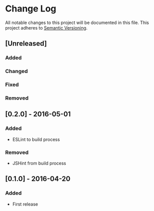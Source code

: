 # Change Log
All notable changes to this project will be documented in this file.
This project adheres to [Semantic Versioning](http://semver.org/).

## [Unreleased]
### Added

### Changed

### Fixed

### Removed

## [0.2.0] - 2016-05-01
### Added
- ESLint to build process

### Removed
- JSHint from build process

## [0.1.0] - 2016-04-20
### Added
- First release
